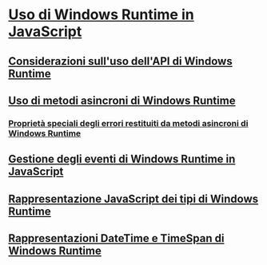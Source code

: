 # [Uso di Windows Runtime in JavaScript](using-the-windows-runtime-in-javascript.md)
## [Considerazioni sull'uso dell'API di Windows Runtime](considerations-when-using-the-windows-runtime-api.md)
## [Uso di metodi asincroni di Windows Runtime](using-windows-runtime-asynchronous-methods.md)
### [Proprietà speciali degli errori restituiti da metodi asincroni di Windows Runtime](special-error-properties-from-asynchronous-windows-runtime-methods.md)
## [Gestione degli eventi di Windows Runtime in JavaScript](handling-windows-runtime-events-in-javascript.md)
## [Rappresentazione JavaScript dei tipi di Windows Runtime](javascript-representation-of-windows-runtime-types.md)
## [Rappresentazioni DateTime e TimeSpan di Windows Runtime](windows-runtime-datetime-and-timespan-representations.md)
